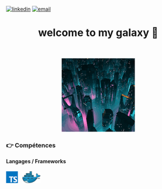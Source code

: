 [![linkedin](https://img.shields.io/badge/linkedin--lightgrey?style=social&logo=linkedin)](https://www.linkedin.com/in/michael-barreca/)
[![email](https://img.shields.io/badge/email--lightgrey?style=social&logo=gmail)](mailto:Michael-73@live.fr)


<div align="center">

<h1>welcome to my galaxy 👋</h1>
    
</div><br><br>

<div align="center">
    <img id="i1" src="img/giphy.gif">
</div>





### :point_right: Compétences
#### Langages / Frameworks

<img src="./img/typescript.png" alt ="typescript" title="Typescript"/>&nbsp;&nbsp; 
<img src="./img/docker.png" alt ="Docker" title="Docker"/>&nbsp;&nbsp;





<script src="script.js"></script>

